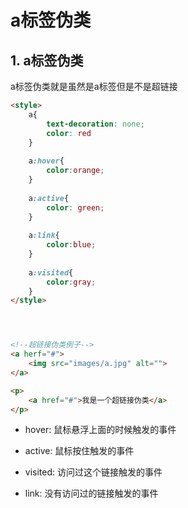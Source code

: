 # a标签伪类

## 1. a标签伪类 

a标签伪类就是虽然是a标签但是不是超链接

```html
<style>
    a{
        text-decoration: none;
        color: red
    }
    
    a:hover{
        color:orange;
    }
    
    a:active{
        color: green;
    }
    
    a:link{
        color:blue;
    }
    
    a:visited{
        color:gray;
    }
</style>




<!--超链接伪类例子-->
<a herf="#">
	<img src="images/a.jpg" alt="">	
</a>

<p>
	<a href="#">我是一个超链接伪类</a>    	
</p>

```

- hover: 鼠标悬浮上面的时候触发的事件

- active: 鼠标按住触发的事件

- visited: 访问过这个链接触发的事件

- link: 没有访问过的链接触发的事件

  